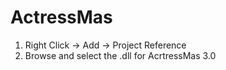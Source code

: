 # ActressMas
1. Right Click -> Add -> Project Reference 
2. Browse and select the .dll for AcrtressMas 3.0
